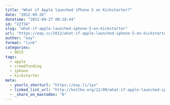 ```yaml
---
title: "What if Apple launched iPhone 5 on Kickstarter?"
date: "2012-09-26"
datetime: "2012-09-27 00:18:44"
id: "22734"
slug: "what-if-apple-launched-iphone-5-on-kickstarter"
url: "https://eay.cc/2012/what-if-apple-launched-iphone-5-on-kickstarter/"
author: "eay"
format: "link"
categories:
  - 0815
tags:
  - apple
  - crowdfunding
  - iphone
  - kickstarter
meta:
  - yourls_shorturl: "https://eay.li/1yx"
  - linked_list_url: "http://kottke.org/12/09/what-if-apple-launched-iphone-5-on-kickstarter"
  - _share_on_mastodon: "0"
---
```



